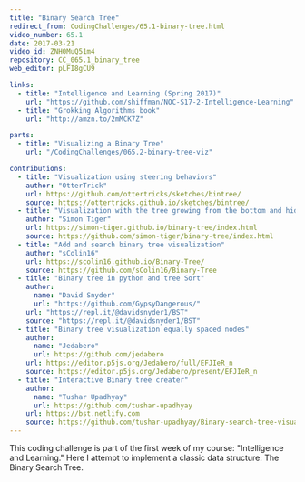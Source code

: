 ```yaml
---
title: "Binary Search Tree"
redirect_from: CodingChallenges/65.1-binary-tree.html
video_number: 65.1
date: 2017-03-21
video_id: ZNH0MuQ51m4
repository: CC_065.1_binary_tree
web_editor: pLFI8gCU9

links:
  - title: "Intelligence and Learning (Spring 2017)"
    url: "https://github.com/shiffman/NOC-S17-2-Intelligence-Learning"
  - title: "Grokking Algorithms book"
    url: "http://amzn.to/2mMCK7Z"

parts:
  - title: "Visualizing a Binary Tree"
    url: "/CodingChallenges/065.2-binary-tree-viz"

contributions:
  - title: "Visualization using steering behaviors"
    author: "OtterTrick"
    url: https://github.com/ottertricks/sketches/bintree/
    source: https://ottertricks.github.io/sketches/bintree/
  - title: "Visualization with the tree growing from the bottom and hiding the numbers"
    author: "Simon Tiger"
    url: https://simon-tiger.github.io/binary-tree/index.html
    source: https://github.com/simon-tiger/binary-tree/index.html
  - title: "Add and search binary tree visualization"
    author: "sColin16"
    url: https://scolin16.github.io/Binary-Tree/
    source: https://github.com/sColin16/Binary-Tree
  - title: "Binary tree in python and tree Sort"
    author:
      name: "David Snyder"
      url: "https://github.com/GypsyDangerous/"
    url: "https://repl.it/@davidsnyder1/BST"
    source: "https://repl.it/@davidsnyder1/BST"
  - title: "Binary tree visualization equally spaced nodes"
    author:
      name: "Jedabero"
      url: https://github.com/jedabero
    url: https://editor.p5js.org/Jedabero/full/EFJIeR_n
    source: https://editor.p5js.org/Jedabero/present/EFJIeR_n
  - title: "Interactive Binary tree creater"
    author:
      name: "Tushar Upadhyay"
      url: https://github.com/tushar-upadhyay
    url: https://bst.netlify.com
    source: https://github.com/tushar-upadhyay/Binary-search-tree-visualization
---
```


This coding challenge is part of the first week of my course: "Intelligence and Learning." Here I attempt to implement a classic data structure: The Binary Search Tree.
